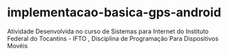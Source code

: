 # implementacao-basica-gps-android
Atividade Desenvolvida no curso de Sistemas para Internet do Instituto Federal do Tocantins - IFTO , Disciplina de  Programação Para Dispositivos Movéis
